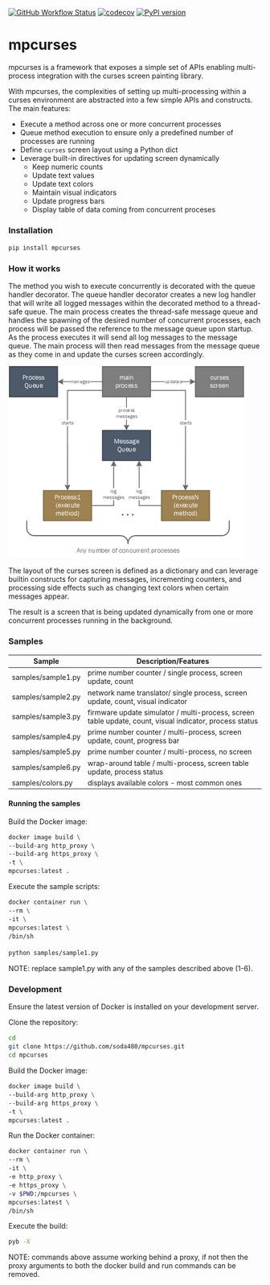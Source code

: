 [![GitHub Workflow Status](https://github.com/soda480/mpcurses/workflows/build/badge.svg)](https://github.com/soda480/mpcurses/actions)
[![codecov](https://codecov.io/gh/soda480/mpcurses/branch/master/graph/badge.svg)](https://codecov.io/gh/soda480/mpcurses)
[![PyPI version](https://badge.fury.io/py/mpcurses.svg)](https://badge.fury.io/py/mpcurses)

# mpcurses #
mpcurses is a framework that exposes a simple set of APIs enabling multi-process integration with the curses screen painting library.

With mpcurses, the complexities of setting up multi-processing within a curses environment are abstracted into a few simple APIs and constructs. The main features:

* Execute a method across one or more concurrent processes
* Queue method execution to ensure only a predefined number of processes are running
* Define `curses` screen layout using a Python dict
* Leverage built-in directives for updating screen dynamically
  * Keep numeric counts
  * Update text values
  * Update text colors
  * Maintain visual indicators
  * Update progress bars
  * Display table of data coming from concurrent proceses


### Installation ###
```bash
pip install mpcurses
```

### How it works ###

The method you wish to execute concurrently is decorated with the queue handler decorator. The queue handler decorator creates a new log handler that will write all logged messages within the decorated method to a thread-safe queue. The main process creates the thread-safe message queue and handles the spawning of the desired number of concurrent processes, each process will be passed the reference to the message queue upon startup. As the process executes it will send all log messages to the message queue. The main process will then read messages from the message queue as they come in and update the curses screen accordingly. 

![mpcurses](/docs/images/mpcurses.png)

The layout of the curses screen is defined as a dictionary and can leverage builtin constructs for capturing messages, incrementing counters, and processing side effects such as changing text colors when certain messages appear.

The result is a screen that is being updated dynamically from one or more concurrent processes running in the background.

### Samples ###

| Sample             | Description/Features       |
|--------------------|----------------------------|
| samples/sample1.py | prime number counter / single process, screen update, count |
| samples/sample2.py | network name translator/ single process, screen update, count, visual indicator  |
| samples/sample3.py | firmware update simulator / multi-process, screen table update, count, visual indicator, process status |
| samples/sample4.py | prime number counter / multi-process, screen update, count, progress bar |
| samples/sample5.py | prime number counter / multi-process, no screen |
| samples/sample6.py | wrap-around table / multi-process, screen table update, process status |
| samples/colors.py  | displays available colors - most common ones |


#### Running the samples ####

Build the Docker image:
```bash
docker image build \
--build-arg http_proxy \
--build-arg https_proxy \
-t \
mpcurses:latest .
```

Execute the sample scripts:

```bash
docker container run \
--rm \
-it \
mpcurses:latest \
/bin/sh

python samples/sample1.py
```
NOTE: replace sample1.py with any of the samples described above (1-6).

### Development ###

Ensure the latest version of Docker is installed on your development server.

Clone the repository:
```sh
cd
git clone https://github.com/soda480/mpcurses.git
cd mpcurses
```

Build the Docker image:
```sh
docker image build \
--build-arg http_proxy \
--build-arg https_proxy \
-t \
mpcurses:latest .
```

Run the Docker container:
```sh
docker container run \
--rm \
-it \
-e http_proxy \
-e https_proxy \
-v $PWD:/mpcurses \
mpcurses:latest \
/bin/sh
```

Execute the build:
```sh
pyb -X
```

NOTE: commands above assume working behind a proxy, if not then the proxy arguments to both the docker build and run commands can be removed.
